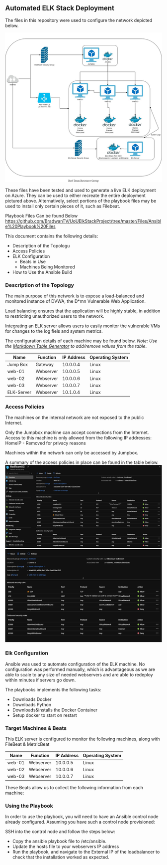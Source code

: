 ## Automated ELK Stack Deployment

The files in this repository were used to configure the network depicted below.

![Image of VMs](https://github.com/BradwanTV/UoUElkStackProject/blob/master/Images/Project%20Complete.jpg)

These files have been tested and used to generate a live ELK deployment on Azure. They can be used to either recreate the entire deployment pictured above. Alternatively, select portions of the playbook files may be used to install only certain pieces of it, such as Filebeat.

Playbook Files Can be found Below
https://github.com/BradwanTV/UoUElkStackProject/tree/master/Files/Ansible%20Playbook%20Files

This document contains the following details:
- Description of the Topologu
- Access Policies
- ELK Configuration
  - Beats in Use
  - Machines Being Monitored
- How to Use the Ansible Build


### Description of the Topology

The main purpose of this network is to expose a load-balanced and monitored instance of DVWA, the D*mn Vulnerable Web Application.

Load balancing ensures that the application will be highly stable, in addition to restricting unauthorized users to the network.

Integrating an ELK server allows users to easily monitor the vulnerable VMs for changes to the log fiels and system metrics.

The configuration details of each machine may be found below.
_Note: Use the [Markdown Table Generator](http://www.tablesgenerator.com/markdown_tables) to add/remove values from the table_.

| Name      | Function | IP Address | Operating System |
|-----------|----------|------------|------------------|
| Jump Box  | Gateway  | 10.0.0.4   | Linux            |
| web-01    | Webserver| 10.0.0.5   | Linux            |
| web-02    | Webserver| 10.0.0.6   | Linux            |
| web-03    | Webserver| 10.0.0.7   | Linux            |
| ELK-Server| Webserver| 10.1.0.4   | Linux            |

### Access Policies

The machines on the internal network are not exposed to the public Internet. 

Only the Jumpbox machine can accept connections from the Internet. Access to this machine is only allowed from the following IP addresses:
HomeIP - Removed for privacy reasons

Machines within the network can only be accessed by Jumpbox.

A summary of the access policies in place can be found in the table below.
![Image of RedTeamSG](https://github.com/BradwanTV/UoUElkStackProject/blob/master/Images/Security%20Rules%20Redteam.jpg)
![Image of ELKServer](https://github.com/BradwanTV/UoUElkStackProject/blob/master/Images/Security%20Rules%20ELKServer.jpg?raw=true)

### Elk Configuration

Ansible was used to automate configuration of the ELK machine. No configuration was performed manually, which is advantageous as we are able to scale to any size of needed webservers and are able to redeploy within minutes if servers go down.

The playbooks implements the following tasks:
- Downloads Docker 
- Downloads Python
- Downloads&installs the Docker Container
- Setup docker to start on restart

### Target Machines & Beats
This ELK server is configured to monitor the following machines, along with FileBeat & MetricBeat

| Name      | Function | IP Address | Operating System |
|-----------|----------|------------|------------------|
| web-01    | Webserver| 10.0.0.5   | Linux            |
| web-02    | Webserver| 10.0.0.6   | Linux            |
| web-03    | Webserver| 10.0.0.7   | Linux            |

These Beats allow us to collect the following information from each machine:

### Using the Playbook
In order to use the playbook, you will need to have an Ansible control node already configured. Assuming you have such a control node provisioned: 

SSH into the control node and follow the steps below:
- Copy the ansible playbook file to /etc/ansible.
- Update the hosts file to your webservers IP address
- Run the playbook, and navigate to the External IP of the loadbalancer to check that the installation worked as expected.
